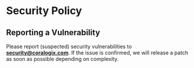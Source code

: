 # Security Policy

## Reporting a Vulnerability

Please report (suspected) security vulnerabilities to
**[security@coralogix.com](mailto:security@coralogix.com)**.
If the issue is confirmed, we will release a patch as soon as possible depending on complexity.